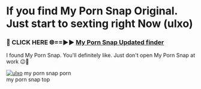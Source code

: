 # If you find My Porn Snap Original. Just start to sexting right Now (ulxo)

<h3>🔴 CLICK HERE 🌐==►► <a href="https://tinyurl.com/mtbk5fxa" rel="nofollow">My Porn Snap Updated finder</a></h3>

I found My Porn Snap. You'll definitely like. Just don't open My Porn Snap at work 😉💬

[![ulxo](https://i.imgur.com/Q8WKrnY.jpeg)](https://tinyurl.com/mtbk5fxa)
my porn snap porn<br>
my porn snap top